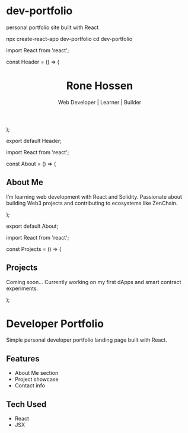 # dev-portfolio
personal portfolio site built with React

npx create-react-app dev-portfolio
cd dev-portfolio

import React from 'react';

const Header = () => (
  <header>
    <h1>Rone Hossen</h1>
    <p>Web Developer | Learner | Builder</p>
  </header>
);

export default Header;

import React from 'react';

const About = () => (
  <section>
    <h2>About Me</h2>
    <p>I’m learning web development with React and Solidity. Passionate about building Web3 projects and contributing to ecosystems like ZenChain.</p>
  </section>
);

export default About;

import React from 'react';

const Projects = () => (
  <section>
    <h2>Projects</h2>
    <p>Coming soon... Currently working on my first dApps and smart contract experiments.</p>
  </section>
);



# Developer Portfolio

Simple personal developer portfolio landing page built with React.

## Features
- About Me section
- Project showcase
- Contact info

## Tech Used
- React
- JSX
